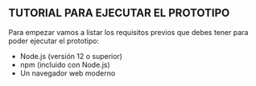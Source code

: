 TUTORIAL PARA EJECUTAR EL PROTOTIPO
-
Para empezar vamos a listar los requisitos previos que debes tener para poder ejecutar el prototipo:
- Node.js (versión 12 o superior)
- npm (incluido con Node.js)
- Un navegador web moderno
